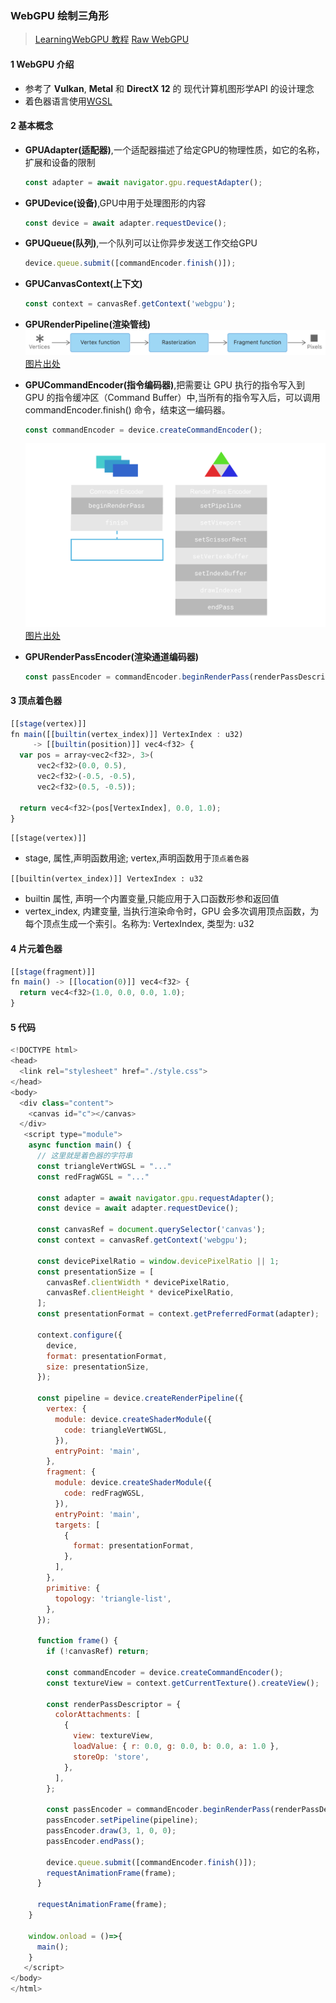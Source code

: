 ### WebGPU 绘制三角形
> [LearningWebGPU 教程](https://github.com/hjlld/LearningWebGPU)
> [Raw WebGPU](https://alain.xyz/blog/raw-webgpu)

#### 1 WebGPU 介绍
- 参考了 **Vulkan**, **Metal** 和 **DirectX 12** 的 现代计算机图形学API 的设计理念
- 着色器语言使用[WGSL](https://www.w3.org/TR/WGSL/)


#### 2 基本概念
- **GPUAdapter(适配器)**,一个适配器描述了给定GPU的物理性质，如它的名称，扩展和设备的限制
  ```js
  const adapter = await navigator.gpu.requestAdapter();
  ```

- **GPUDevice(设备)**,GPU中用于处理图形的内容
  ```js
  const device = await adapter.requestDevice();
  ```

- **GPUQueue(队列)**,一个队列可以让你异步发送工作交给GPU
  ```js
  device.queue.submit([commandEncoder.finish()]);
  ```

- **GPUCanvasContext(上下文)**
  ```js
  const context = canvasRef.getContext('webgpu');
  ```

- **GPURenderPipeline(渲染管线)**
![alt](./doc/001.png)
[图片出处](https://developer.apple.com/documentation/metal/using_a_render_pipeline_to_render_primitives?language=objc)

- **GPUCommandEncoder(指令编码器)**,把需要让 GPU 执行的指令写入到 GPU 的指令缓冲区（Command Buffer）中,当所有的指令写入后，可以调用 commandEncoder.finish() 命令，结束这一编码器。
  ```js
  const commandEncoder = device.createCommandEncoder();
  ```
  ![alt](./doc/002.svg)
  [图片出处](https://alain.xyz/blog/raw-webgpu#shader-modules)

- **GPURenderPassEncoder(渲染通道编码器)**
  ```js
  const passEncoder = commandEncoder.beginRenderPass(renderPassDescriptor);
  ```

#### 3 顶点着色器
```js
[[stage(vertex)]]
fn main([[builtin(vertex_index)]] VertexIndex : u32)
     -> [[builtin(position)]] vec4<f32> {
  var pos = array<vec2<f32>, 3>(
      vec2<f32>(0.0, 0.5),
      vec2<f32>(-0.5, -0.5),
      vec2<f32>(0.5, -0.5));

  return vec4<f32>(pos[VertexIndex], 0.0, 1.0);
}
```

`[[stage(vertex)]]`
- stage, 属性,声明函数用途; vertex,声明函数用于`顶点着色器`

`[[builtin(vertex_index)]] VertexIndex : u32`
- builtin	属性, 声明一个内置变量,只能应用于入口函数形参和返回值
- vertex_index, 内建变量, 当执行渲染命令时，GPU 会多次调用顶点函数，为每个顶点生成一个索引。名称为: VertexIndex, 类型为: u32


#### 4 片元着色器
```js
[[stage(fragment)]]
fn main() -> [[location(0)]] vec4<f32> {
  return vec4<f32>(1.0, 0.0, 0.0, 1.0);
}
```


#### 5 代码
```js
<!DOCTYPE html>
<head>
  <link rel="stylesheet" href="./style.css">
</head>
<body>
  <div class="content">
    <canvas id="c"></canvas>
  </div>
   <script type="module">
    async function main() {
      // 这里就是着色器的字符串
      const triangleVertWGSL = "..."
      const redFragWGSL = "..."

      const adapter = await navigator.gpu.requestAdapter();
      const device = await adapter.requestDevice();

      const canvasRef = document.querySelector('canvas');
      const context = canvasRef.getContext('webgpu');

      const devicePixelRatio = window.devicePixelRatio || 1;
      const presentationSize = [
        canvasRef.clientWidth * devicePixelRatio,
        canvasRef.clientHeight * devicePixelRatio,
      ];
      const presentationFormat = context.getPreferredFormat(adapter);

      context.configure({
        device,
        format: presentationFormat,
        size: presentationSize,
      });

      const pipeline = device.createRenderPipeline({
        vertex: {
          module: device.createShaderModule({
            code: triangleVertWGSL,
          }),
          entryPoint: 'main',
        },
        fragment: {
          module: device.createShaderModule({
            code: redFragWGSL,
          }),
          entryPoint: 'main',
          targets: [
            {
              format: presentationFormat,
            },
          ],
        },
        primitive: {
          topology: 'triangle-list',
        },
      });

      function frame() {
        if (!canvasRef) return;

        const commandEncoder = device.createCommandEncoder();
        const textureView = context.getCurrentTexture().createView();

        const renderPassDescriptor = {
          colorAttachments: [
            {
              view: textureView,
              loadValue: { r: 0.0, g: 0.0, b: 0.0, a: 1.0 },
              storeOp: 'store',
            },
          ],
        };

        const passEncoder = commandEncoder.beginRenderPass(renderPassDescriptor);
        passEncoder.setPipeline(pipeline);
        passEncoder.draw(3, 1, 0, 0);
        passEncoder.endPass();

        device.queue.submit([commandEncoder.finish()]);
        requestAnimationFrame(frame);
      }

      requestAnimationFrame(frame);
    }

    window.onload = ()=>{
      main();
    }
   </script>
</body>
</html>
```
